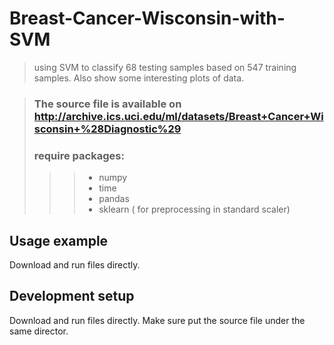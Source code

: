 # Breast-Cancer-Wisconsin-with-SVM
> using SVM to classify 68 testing samples based on 547 training samples. Also show some interesting plots of data.




> ### The source file is available on http://archive.ics.uci.edu/ml/datasets/Breast+Cancer+Wisconsin+%28Diagnostic%29
> ### require packages:
>>> * numpy
>>> * time
>>> * pandas
>>> * sklearn ( for preprocessing in standard scaler)


## Usage example

Download and run files directly.

## Development setup
Download and run files directly. Make sure put the source file under the same director.


